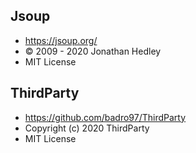 Jsoup
-----
- https://jsoup.org/
- © 2009 - 2020 Jonathan Hedley
- MIT License

ThirdParty
-----
- https://github.com/badro97/ThirdParty
- Copyright (c) 2020 ThirdParty
- MIT License

